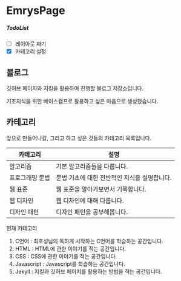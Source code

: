 # EmrysPage
##### TodoList
- [ ] 레이아웃 짜기
- [x] 카테고리 설정

## 블로그

깃허브 페이지와 지킬을 활용하여 진행할 블로그 저장소입니다.

기초지식을 위한 베이스캠프로 활용하고 싶은 마음으로 생성했습니다.

## 카테고리

앞으로 만들어나갈, 그리고 하고 싶은 것들의 카테고리 목록입니다.

카테고리|설명
----|-----
알고리즘|기본 알고리즘들을 다룹니다.
프로그래밍 문법|문법 기초에 대한 전반적인 지식을 설명합니다.
웹 표준|웹 표준을 알아가보면서 기록합니다.
웹 디자인|웹 디자인에 대해 다룹니다.
디자인 패턴|디자인 패턴을 공부해봅니다.

현재 카테고리
1. C언어 : 최호성님의 독하게 시작하는 C언어를 학습하는 공간입니다.
2. HTML : HTML에 관한 이야기를 적는 공간입니다.
3. CSS : CSS에 관한 이야기를 적는 공간입니다.
4. Javascript : Javascript를 학습하는 공간입니다.
5. Jekyll : 지킬과 깃허브 페이지를 활용하는 방법을 적는 공간입니다.
